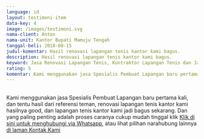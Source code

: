 ```yaml
---
language: id
layout: testimoni-item
data-key: 4
image: /images/testimoni.svg
nama-client: Anton
nama-unit: Kantor Bupati Mamuju Tengah
tanggal-beli: 2018-08-15
judul-komentar: Hasil renovasi lapangan tenis kantor kami bagus.
description: Hasil renovasi lapangan tenis kantor kami bagus.
keyword: Jasa Renovasi Lapangan Tenis, Kontraktor Lapangan Tenis dan Jasa Pembuatan Lapangan Tenis
rating: 5
komentar: Kami menggunakan jasa Spesialis Pembuat Lapangan baru pertama kali, dan tentu hasil dari referensi teman, renovasi lapangan tenis kantor kami hasilnya good, dan lapangan tenis kantor kami jadi bagus sekarang.
---
```

<div class="card">
<amp-youtube
data-videoid="A1P5e2eVc3A"
layout="responsive"
width="480" height="270"></amp-youtube>
</div>
<br>
Kami menggunakan jasa Spesialis Pembuat Lapangan baru pertama kali, dan tentu hasil dari referensi teman, renovasi lapangan tenis kantor kami hasilnya good, dan lapangan tenis kantor kami jadi bagus sekarang. Dan yang paling penting adalah proses caranya cukup mudah tinggal klik <a title="Klik di sini untuk menghubungi via Whatsapp" href="https://api.whatsapp.com/send?text=Hallo%20CS%20pembuatanlapangan.com%0A(Nama)%0A(Alamat)%20&phone=6285259647778">Klik di sini untuk menghubungi via Whatsapp,</a> atau lihat pilihan narahubung lainnya <a href="/kontak-kami/" title="Kontak Kami">di laman Kontak Kami</a>